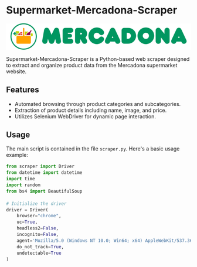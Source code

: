 # Supermarket-Mercadona-Scraper

![Mercadona Cover](LogoMercadona.png)

Supermarket-Mercadona-Scraper is a Python-based web scraper designed to extract and organize product data from the Mercadona supermarket website.

## Features

- Automated browsing through product categories and subcategories.
- Extraction of product details including name, image, and price.
- Utilizes Selenium WebDriver for dynamic page interaction.

## Usage

The main script is contained in the file `scraper.py`. Here's a basic usage example:

```python
from scraper import Driver
from datetime import datetime
import time
import random
from bs4 import BeautifulSoup

# Initialize the driver
driver = Driver(
    browser="chrome",
    uc=True,
    headless2=False,
    incognito=False,
    agent='Mozilla/5.0 (Windows NT 10.0; Win64; x64) AppleWebKit/537.36 (KHTML, like Gecko) Chrome/124.0.0.0 Safari/537.36',
    do_not_track=True,
    undetectable=True
)
```

